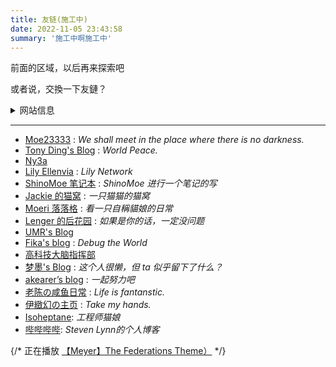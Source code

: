```yaml
---
title: 友链(施工中)
date: 2022-11-05 23:43:58
summary: '施工中啊施工中'
---
```


前面的区域，以后再来探索吧

或者说，交換一下友鏈？

<details>
  <summary>网站信息</summary>
    <p>名称：湛蓝的调色板</p>
    <p>描述：青く滲む 青く滲む 綺麗に <font color="#CCC"> / 浅渗湛蓝 纵使青涩 难掩绮丽</font></p> 或 A cat lying on the keyboard.
    <p>ps:描述二选一，或两个都行</p>
    <p>头像：https://nekoq.eu.org/static/images/avatar.png</p>
</details>

---

- [Moe23333](https://moe23333.vercel.app/) : _We shall meet in the place where there is no darkness._
- [Tony Ding's Blog](https://blog.tonyding.net/) : _World Peace._
- [Ny3a](https://ny3a.github.io/)
- [Lily Ellenvia](https://lilynet.work/) : _Lily Network_
- [ShinoMoe 笔记本](https://shinomoe.xyz/) : _ShinoMoe 进行一个笔记的写_
- [Jackie 的猫窝](https://jackiecat.top/) : _一只猫猫的猫窝_
- [Moeri 落落格](https://blog.bakalu.cyou/) : _看一只自稱貓娘的日常_
- [Lenger 的后花园](https://spookerv5.github.io/) : _如果是你的话，一定没问题_
- [UMR's Blog](https://www.umr.wiki/)
- [Fika's blog](https://fika.ink/) : _Debug the World_
- [高科技大脑指挥部](https://hightechbrain.ml/)
- [梦墨's Blog](https://blog.dreamo.ink/) : _这个人很懒，但 ta 似乎留下了什么？_
- [akearer’s blog](https://akearer.top/) : _一起努力吧_
- [老陈の咸鱼日常](https://www.fantanstic.top/) : _Life is fantanstic._
- [伊緻幻の主页](https://www.chwin.asia) : *Take my hands.*
- [Isoheptane](https://blog.cascade.moe): *工程师猫娘*
- [哔哔哔哔](https://bebebe.be): *Steven Lynn的个人博客*

{/* 正在播放 [【Meyer】The Federations Theme）](https://music.163.com/song?id=1436226764) */}
